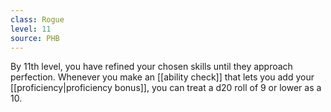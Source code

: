 ```yaml
---
class: Rogue
level: 11
source: PHB
---
```


By 11th level, you have refined your chosen skills until they approach perfection. Whenever you make an [[ability check]] that lets you add your [[proficiency|proficiency bonus]], you can treat a d20 roll of 9 or lower as a 10.

